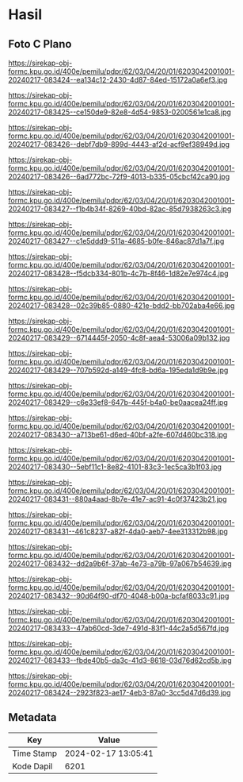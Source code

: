 # Hasil

## Foto C Plano

https://sirekap-obj-formc.kpu.go.id/400e/pemilu/pdpr/62/03/04/20/01/6203042001001-20240217-083424--ea134c12-2430-4d87-84ed-15172a0a6ef3.jpg

https://sirekap-obj-formc.kpu.go.id/400e/pemilu/pdpr/62/03/04/20/01/6203042001001-20240217-083425--ce150de9-82e8-4d54-9853-0200561e1ca8.jpg

https://sirekap-obj-formc.kpu.go.id/400e/pemilu/pdpr/62/03/04/20/01/6203042001001-20240217-083426--debf7db9-899d-4443-af2d-acf9ef38949d.jpg

https://sirekap-obj-formc.kpu.go.id/400e/pemilu/pdpr/62/03/04/20/01/6203042001001-20240217-083426--6ad772bc-72f9-4013-b335-05cbcf42ca90.jpg

https://sirekap-obj-formc.kpu.go.id/400e/pemilu/pdpr/62/03/04/20/01/6203042001001-20240217-083427--f1b4b34f-8269-40bd-82ac-85d7938263c3.jpg

https://sirekap-obj-formc.kpu.go.id/400e/pemilu/pdpr/62/03/04/20/01/6203042001001-20240217-083427--c1e5ddd9-511a-4685-b0fe-846ac87d1a7f.jpg

https://sirekap-obj-formc.kpu.go.id/400e/pemilu/pdpr/62/03/04/20/01/6203042001001-20240217-083428--f5dcb334-801b-4c7b-8f46-1d82e7e974c4.jpg

https://sirekap-obj-formc.kpu.go.id/400e/pemilu/pdpr/62/03/04/20/01/6203042001001-20240217-083428--02c39b85-0880-421e-bdd2-bb702aba4e66.jpg

https://sirekap-obj-formc.kpu.go.id/400e/pemilu/pdpr/62/03/04/20/01/6203042001001-20240217-083429--6714445f-2050-4c8f-aea4-53006a09b132.jpg

https://sirekap-obj-formc.kpu.go.id/400e/pemilu/pdpr/62/03/04/20/01/6203042001001-20240217-083429--707b592d-a149-4fc8-bd6a-195eda1d9b9e.jpg

https://sirekap-obj-formc.kpu.go.id/400e/pemilu/pdpr/62/03/04/20/01/6203042001001-20240217-083429--c6e33ef8-647b-445f-b4a0-be0aacea24ff.jpg

https://sirekap-obj-formc.kpu.go.id/400e/pemilu/pdpr/62/03/04/20/01/6203042001001-20240217-083430--a713be61-d6ed-40bf-a2fe-607d460bc318.jpg

https://sirekap-obj-formc.kpu.go.id/400e/pemilu/pdpr/62/03/04/20/01/6203042001001-20240217-083430--5ebf11c1-8e82-4101-83c3-1ec5ca3b1f03.jpg

https://sirekap-obj-formc.kpu.go.id/400e/pemilu/pdpr/62/03/04/20/01/6203042001001-20240217-083431--880a4aad-8b7e-41e7-ac91-4c0f37423b21.jpg

https://sirekap-obj-formc.kpu.go.id/400e/pemilu/pdpr/62/03/04/20/01/6203042001001-20240217-083431--461c8237-a82f-4da0-aeb7-4ee313312b98.jpg

https://sirekap-obj-formc.kpu.go.id/400e/pemilu/pdpr/62/03/04/20/01/6203042001001-20240217-083432--dd2a9b6f-37ab-4e73-a79b-97a067b54639.jpg

https://sirekap-obj-formc.kpu.go.id/400e/pemilu/pdpr/62/03/04/20/01/6203042001001-20240217-083432--90d64f90-df70-4048-b00a-bcfaf8033c91.jpg

https://sirekap-obj-formc.kpu.go.id/400e/pemilu/pdpr/62/03/04/20/01/6203042001001-20240217-083433--47ab60cd-3de7-491d-83f1-44c2a5d567fd.jpg

https://sirekap-obj-formc.kpu.go.id/400e/pemilu/pdpr/62/03/04/20/01/6203042001001-20240217-083433--fbde40b5-da3c-41d3-8618-03d76d62cd5b.jpg

https://sirekap-obj-formc.kpu.go.id/400e/pemilu/pdpr/62/03/04/20/01/6203042001001-20240217-083424--2923f823-ae17-4eb3-87a0-3cc5d47d6d39.jpg


## Metadata

| Key        | Value               |
| ---------- | ------------------- |
| Time Stamp | 2024-02-17 13:05:41 |
| Kode Dapil | 6201                |



